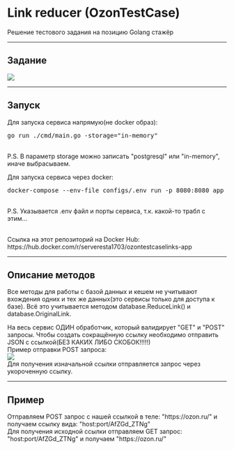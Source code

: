 <h1>Link reducer (OzonTestCase)</h1>
<p>Решение тестового задания на позицию Golang стажёр</p>
<hr />
<h2>Задание</h2>
<p><img src="https://github.com/Serveresty/OZONTestCaseLinks/assets/99687697/d8484c38-7b99-430b-bd16-b2439b8cd6d1"/></p>
<hr />
<h2>Запуск</h2>
<p>Для запуска сервиса напрямую(не docker образ): 
<br>
<pre>
go run ./cmd/main.go -storage="in-memory"
</pre>
<br>
P.S. В параметр storage можно записать "postgresql" или "in-memory", иначе выбрасываем.
</p>
<p>Для запуска сервиса через docker:
<br>
<pre>
docker-compose --env-file configs/.env run -p 8080:8080 app ./build/main --STORAGE in-memory
</pre>
<br>
P.S. Указывается .env файл и порты сервиса, т.к. какой-то трабл с этим...
</p>
<br>
Ссылка на этот репозиторий на Docker Hub: https://hub.docker.com/r/serveresta1703/ozontestcaselinks-app
<hr />
<h2>Описание методов</h2>
<p>Все методы для работы с базой данных и кешем не учитывают вхождения одних и тех же данных(это сервисы только для доступа к базе). Всё это учитывается методом database.ReduceLink() и database.OriginalLink.</p>
<p>На весь сервис ОДИН обработчик, который валидирует "GET" и "POST" запросы. Чтобы создать сокращённую ссылку необходимо отправить JSON с ссылкой(БЕЗ КАКИХ ЛИБО СКОБОК!!!!!)
<br>
Пример отправки POST запроса:
<br>
<img src="https://github.com/Serveresty/OZONTestCaseLinks/assets/99687697/08bc31d9-e3be-4e83-a97d-c41011340a10"/>
<br>
Для получения изначальной ссылки отправляется запрос через укороченную ссылку.
</p>
<hr />
<h2>Пример</h2>
<p>Отправляем POST запрос с нашей ссылкой в теле: "https://ozon.ru/" и получаем ссылку вида: "host:port/AfZGd_ZTNg"
<br>
Для получения исходной ссылки отправляем GET запрос: "host:port/AfZGd_ZTNg" и получаем "https://ozon.ru/"
</p>
